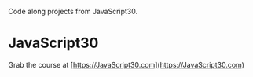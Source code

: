 Code along projects from JavaScript30.


# JavaScript30

Grab the course at [https://JavaScript30.com](https://JavaScript30.com)

